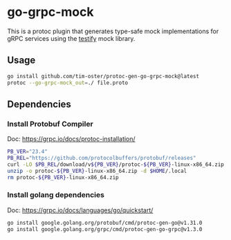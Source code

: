 # go-grpc-mock

This is a protoc plugin that generates type-safe mock implementations for gRPC services using 
the [testify](https://github.com/stretchr/testify) mock library.

## Usage

```bash
go install github.com/tim-oster/protoc-gen-go-grpc-mock@latest
protoc --go-grpc-mock_out=./ file.proto
```

## Dependencies

### Install Protobuf Compiler

Doc: https://grpc.io/docs/protoc-installation/

```bash
PB_VER="23.4"
PB_REL="https://github.com/protocolbuffers/protobuf/releases"
curl -LO $PB_REL/download/v${PB_VER}/protoc-${PB_VER}-linux-x86_64.zip
unzip -o protoc-${PB_VER}-linux-x86_64.zip -d $HOME/.local
rm protoc-${PB_VER}-linux-x86_64.zip
```

### Install golang dependencies

Doc: https://grpc.io/docs/languages/go/quickstart/

```bash
go install google.golang.org/protobuf/cmd/protoc-gen-go@v1.31.0
go install google.golang.org/grpc/cmd/protoc-gen-go-grpc@v1.3.0
```

